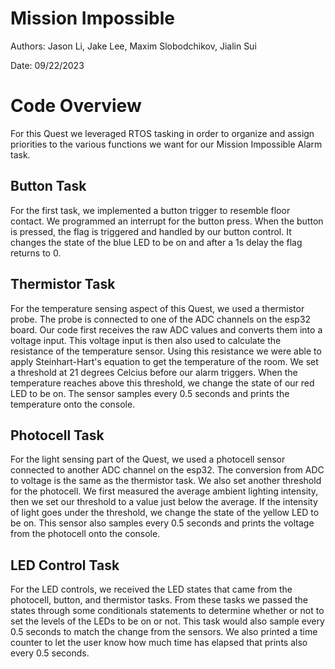 # Mission Impossible
Authors: Jason Li, Jake Lee, Maxim Slobodchikov, Jialin Sui

Date: 09/22/2023

# Code Overview
For this Quest we leveraged RTOS tasking in order to organize and assign priorities to the various functions we want for our Mission Impossible Alarm task. 

## Button Task
For the first task, we implemented a button trigger to resemble floor contact. We programmed an interrupt for the button press. When the button is pressed, the flag is triggered and handled by our button control. It changes the state of the blue LED to be on and after a 1s delay the flag returns to 0.

## Thermistor Task
For the temperature sensing aspect of this Quest, we used a thermistor probe. The probe is connected to one of the ADC channels on the esp32 board. Our code first receives the raw ADC values and converts them into a voltage input. This voltage input is then also used to calculate the resistance of the temperature sensor. Using this resistance we were able to apply Steinhart-Hart's equation to get the temperature of the room. We set a threshold at 21 degrees Celcius before our alarm triggers. When the temperature reaches above this threshold, we change the state of our red LED to be on. The sensor samples every 0.5 seconds and prints the temperature onto the console.

## Photocell Task
For the light sensing part of the Quest, we used a photocell sensor connected to another ADC channel on the esp32. The conversion from ADC to voltage is the same as the thermistor task. We also set another threshold for the photocell. We first measured the average ambient lighting intensity, then we set our threshold to a value just below the average. If the intensity of light goes under the threshold, we change the state of the yellow LED to be on. This sensor also samples every 0.5 seconds and prints the voltage from the photocell onto the console.

## LED Control Task
For the LED controls, we received the LED states that came from the photocell, button, and thermistor tasks. From these tasks we passed the states through some conditionals statements to determine whether or not to set the levels of the LEDs to be on or not. This task would also sample every 0.5 seconds to match the change from the sensors. We also printed a time counter to let the user know how much time has elapsed that prints also every 0.5 seconds.
